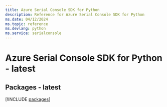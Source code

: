 ```yaml
---
title: Azure Serial Console SDK for Python
description: Reference for Azure Serial Console SDK for Python
ms.date: 04/12/2024
ms.topic: reference
ms.devlang: python
ms.service: serialconsole
---
```

# Azure Serial Console SDK for Python - latest
## Packages - latest
[!INCLUDE [packages](serial-console-index.md)]